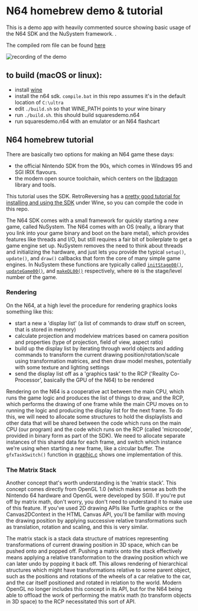 # N64 homebrew demo & tutorial

This is a demo app with heavily commented source showing basic usage of the N64 SDK and the NuSystem framework. . 

The compiled rom file can be found [here](https://github.com/jsdf/squaresdemo/raw/master/squaresdemo.n64)

![recording of the demo](https://media.giphy.com/media/J6V3fgMbTGQdqGFwv9/giphy.gif)

## to build (macOS or linux):

- install [wine](https://www.winehq.org/)
- install the n64 sdk. `compile.bat` in this repo assumes it's in the default location of `C:\ultra`
- edit `./build.sh` so that WINE_PATH points to your wine binary
- run `./build.sh`. this should build squaresdemo.n64
- run squaresdemo.n64 with an emulator or an N64 flashcart

## N64 homebrew tutorial

There are basically two options for making an N64 game these days:
- the official Nintendo SDK from the 90s, which comes in Windows 95 and SGI IRIX flavours.
- the modern open source toolchain, which centers on the [libdragon](https://github.com/DragonMinded/libdragon) library and tools.

This tutorial uses the SDK. RetroReversing has a [pretty good tutorial for installing and using the SDK](https://www.retroreversing.com/n64-sdk-setup) under Wine, so you can compile the code in this repo.

The N64 SDK comes with a small framework for quickly starting a new game, called NuSystem. The N64 comes with an OS (really, a library that you link into your game binary and boot on the bare metal), which provides features like threads and I/O, but still requires a fair bit of boilerplate to get a game engine set up. NuSystem removes the need to think about threads and initializing the hardware, and just lets you provide the typical `setup()`, `update()`, and `draw()` callbacks that form the core of many simple game engines. In NuSystem these functions are typically called [`initStage00()`](https://github.com/jsdf/squaresdemo/blob/master/stage00.c#L31-L43), [`updateGame00()`](https://github.com/jsdf/squaresdemo/blob/master/stage00.c#L192-L207), and [`makeDL00()`](https://github.com/jsdf/squaresdemo/blob/master/stage00.c#L46-L130) respectively, where `00` is the stage/level number of the game.

### Rendering

On the N64, at a high level the procedure for rendering graphics looks something like this:

- start a new a 'display list' (a list of commands to draw stuff on screen, that is stored in memory)
- calculate projection and modelview matrices based on camera position and properties (type of projection, field of view, aspect ratio)
- build up the display list by iterating through world objects and adding commands to transform the current drawing position/rotation/scale using transformation matrices, and then draw model meshes, potentially with some texture and lighting settings
- send the display list off as a 'graphics task' to the RCP ('Reality Co-Processor', basically the GPU of the N64) to be rendered

Rendering on the N64 is a cooperative act between the main CPU, which runs the game logic and produces the list of things to draw, and the RCP, which performs the drawing of one frame while the main CPU moves on to running the logic and producing the display list for the next frame. To do this, we will need to allocate some structures to hold the displaylists and other data that will be shared between the code which runs on the main CPU (our program) and the code which runs on the RCP (called 'microcode', provided in binary form as part of the SDK). We need to allocate separate instances of this shared data for each frame, and switch which instance we're using when starting a new frame, like a circular buffer. The `gfxTaskSwitch()` function in [graphic.c](https://github.com/jsdf/squaresdemo/blob/master/graphic.c#L14-L22) shows one implementation of this.

### The Matrix Stack

Another concept that's worth understanding is the 'matrix stack'. This concept comes directly from OpenGL 1.0 (which makes sense as both the Nintendo 64 hardware and OpenGL were developed by SGI). If you're put off by matrix math, don't worry, you don't need to understand it to make use of this feature. If you've used 2D drawing APIs like Turtle graphics or the Canvas2DContext in the HTML Canvas API, you'll be familiar with moving the drawing position by applying successive relative transformations such as translation, rotation and scaling, and this is very similar.

The matrix stack is a stack data structure of matrices representing transformations of current drawing position in 3D space, which can be pushed onto and popped off. Pushing a matrix onto the stack effectively means applying a relative transformation to the drawing position which we can later undo by popping it back off. This allows rendering of hierarchical structures which might have transformations relative to some parent object, such as the positions and rotations of the wheels of a car relative to the car, and the car itself positioned and rotated in relation to the world. Modern OpenGL no longer includes this concept in its API, but for the N64 being able to offload the work of performing the matrix math (to transform objects in 3D space) to the RCP necessitated this sort of API.


